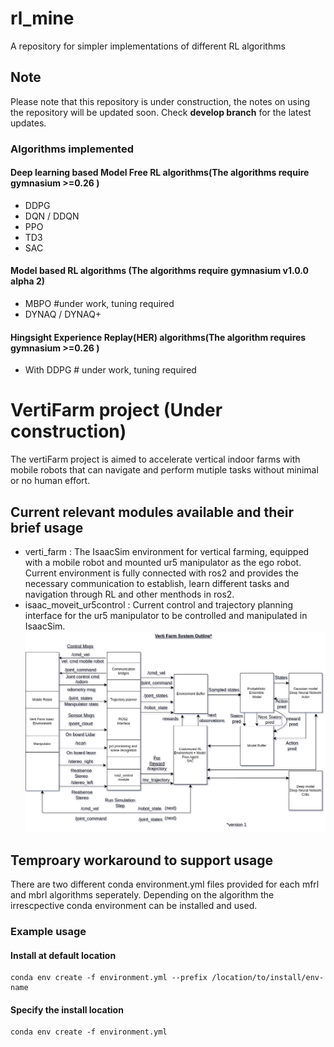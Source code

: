 # rl_mine
A repository for simpler implementations of different RL algorithms 
## Note
Please note that this repository is under construction, the notes on using the repository will be updated soon. Check **develop branch** for the latest updates.
### Algorithms implemented
 #### Deep learning based Model Free RL algorithms(The algorithms require gymnasium >=0.26 )
 - DDPG
 - DQN / DDQN
 - PPO
 - TD3
 - SAC
 #### Model based RL algorithms (The algorithms require gymnasium v1.0.0 alpha 2)
 - MBPO #under work, tuning required
 - DYNAQ / DYNAQ+
 #### Hingsight Experience Replay(HER) algorithms(The algorithm requires gymnasium >=0.26 )
 - With DDPG # under work, tuning required

# VertiFarm project (Under construction)
The vertiFarm project is aimed to accelerate vertical indoor farms with mobile robots that can navigate and perform mutiple tasks without minimal or no human effort.
##  Current relevant modules available and their brief usage
 - verti_farm : The IsaacSim environment for vertical farming, equipped with a mobile robot and mounted ur5 manipulator as the ego robot. Current environment is fully connected with ros2 and provides the necessary communication to establish, learn different tasks and navigation through RL and other menthods in ros2.
 - isaac_moveit_ur5control : Current control and trajectory planning interface for the ur5 manipulator to be controlled and manipulated in IsaacSim. 
![alt text](docs/verti_farm.png)
## Temproary workaround to support usage
 There are two different conda environment.yml files provided for each mfrl and mbrl algorithms seperately. Depending on the algorithm the irrescpective conda environment can be installed and used. 
 ### Example usage
 #### Install at default location
 ```
 conda env create -f environment.yml --prefix /location/to/install/env-name
 ```
 #### Specify the install location
 ```
 conda env create -f environment.yml
 ```
 
